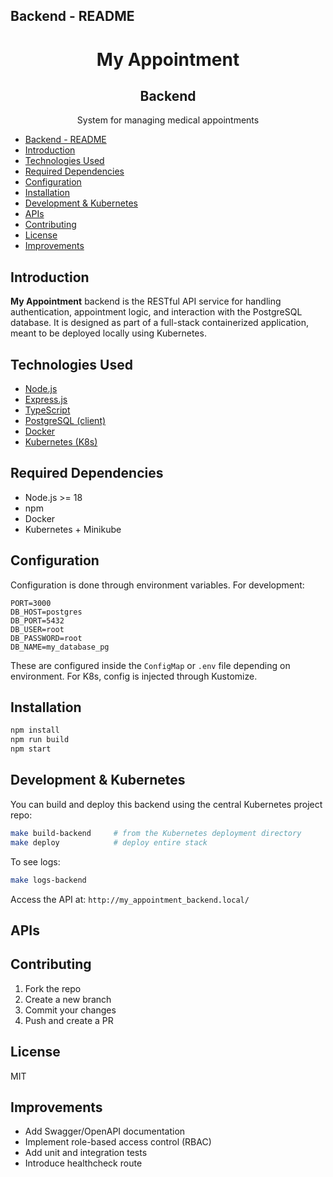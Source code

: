 ## Backend - README

<h1 align="center"><b>My Appointment</b></h1>
<h2 align="center"><b>Backend</b></h2>

<p align="center">System for managing medical appointments</p>

- [Backend - README](#backend---readme)
- [Introduction](#introduction)
- [Technologies Used](#technologies-used)
- [Required Dependencies](#required-dependencies)
- [Configuration](#configuration)
- [Installation](#installation)
- [Development \& Kubernetes](#development--kubernetes)
- [APIs](#apis)
- [Contributing](#contributing)
- [License](#license)
- [Improvements](#improvements)

## Introduction

**My Appointment** backend is the RESTful API service for handling authentication, appointment logic, and interaction with the PostgreSQL database.
It is designed as part of a full-stack containerized application, meant to be deployed locally using Kubernetes.

## Technologies Used

- [Node.js](https://nodejs.org/)
- [Express.js](https://expressjs.com/)
- [TypeScript](https://www.typescriptlang.org/)
- [PostgreSQL (client)](https://node-postgres.com/)
- [Docker](https://www.docker.com/)
- [Kubernetes (K8s)](https://kubernetes.io/)

## Required Dependencies

- Node.js >= 18
- npm
- Docker
- Kubernetes + Minikube

## Configuration

Configuration is done through environment variables. For development:

```
PORT=3000
DB_HOST=postgres
DB_PORT=5432
DB_USER=root
DB_PASSWORD=root
DB_NAME=my_database_pg
```

These are configured inside the `ConfigMap` or `.env` file depending on environment. For K8s, config is injected through Kustomize.

## Installation

```bash
npm install
npm run build
npm start
```

## Development & Kubernetes

You can build and deploy this backend using the central Kubernetes project repo:

```bash
make build-backend     # from the Kubernetes deployment directory
make deploy            # deploy entire stack
```

To see logs:
```bash
make logs-backend
```

Access the API at: `http://my_appointment_backend.local/`

## APIs

<!-- TODO -->

## Contributing

1. Fork the repo
2. Create a new branch
3. Commit your changes
4. Push and create a PR

## License

MIT

## Improvements

- Add Swagger/OpenAPI documentation
- Implement role-based access control (RBAC)
- Add unit and integration tests
- Introduce healthcheck route
